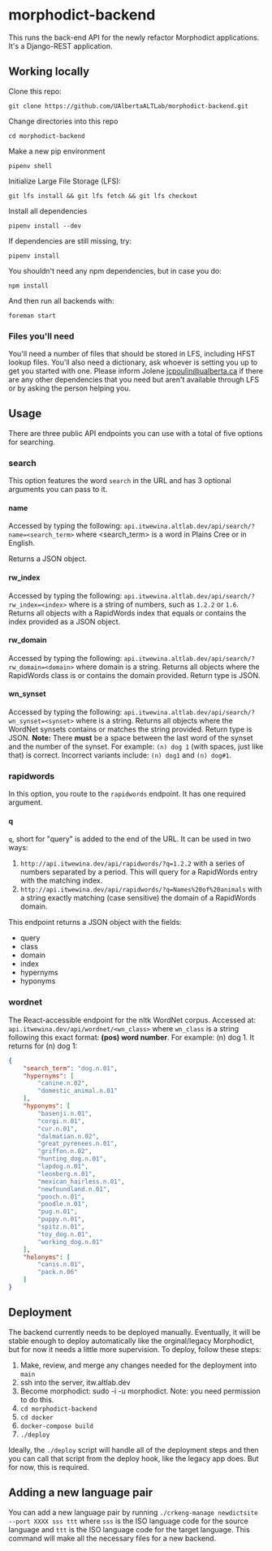 # morphodict-backend
This runs the back-end API for the newly refactor Morphodict applications.
It's a Django-REST application.

## Working locally
Clone this repo:
```shell
git clone https://github.com/UAlbertaALTLab/morphodict-backend.git
```

Change directories into this repo
```shell
cd morphodict-backend
```

Make a new pip environment
```shell
pipenv shell
```

Initialize Large File Storage (LFS):
```shell
git lfs install && git lfs fetch && git lfs checkout
```

Install all dependencies
```shell
pipenv install --dev
```

If dependencies are still missing, try:
```shell
pipenv install
```

You shouldn't need any npm dependencies, but in case you do:
```shell
npm install
```

And then run all backends with:
```shell
foreman start
```

### Files you'll need
You'll need a number of files that should be stored in LFS, including HFST lookup
files. You'll also need a dictionary, ask whoever is setting you up to 
get you started with one. Please inform Jolene <jcpoulin@ualberta.ca> if 
there are any other dependencies that you need but aren't available through 
LFS or by asking the person helping you.


## Usage
There are three public API endpoints you can use with a total of five options for searching.

### search
This option features the word `search` in the URL and has 3 optional arguments you can pass to it.

#### name
Accessed by typing the following: 
`api.itwewina.altlab.dev/api/search/?name=<search_term>` where <search_term> 
is a word in Plains Cree or in English.

Returns a JSON object.

#### rw_index
Accessed by typing the following: `api.itwewina.altlab.dev/api/search/?rw_index=<index>`
 where <index> is a string of numbers, such as `1.2.2` or `1.6`. Returns 
all objects with a RapidWords index that equals or contains the index provided 
as a JSON object.

#### rw_domain
Accessed by typing the following: 
`api.itwewina.altlab.dev/api/search/?rw_domain=<domain>` where domain is a string. 
Returns all objects where the RapidWords class is or contains the domain provided. 
Return type is JSON.

#### wn_synset
Accessed by typing the following: 
`api.itwewina.altlab.dev/api/search/?wn_synset=<synset>` where <synset> is a string. 
Returns all objects where the WordNet synsets contains or matches the string provided. 
Return type is JSON.
**Note:** There **must** be a space between the last word of the synset and 
the number of the synset. For example: `(n) dog 1` (with spaces, just like that) 
is correct. Incorrect variants include: `(n) dog1` and `(n) dog#1`.

### rapidwords
In this option, you route to the `rapidwords` endpoint. It has one required argument.

#### q
`q`, short for "query" is added to the end of the URL. It can be used in two ways:

1. `http://api.itwewina.dev/api/rapidwords/?q=1.2.2` with a series of numbers separated 
by a period. This will query for a RapidWords entry with the matching index.
2. `http://api.itwewina.dev/api/rapidwords/?q=Names%20of%20animals` with a string exactly matching 
   (case sensitive) the domain of a RapidWords domain.
   
This endpoint returns a JSON object with the fields:
* query
* class
* domain
* index
* hypernyms
* hyponyms

### wordnet
The React-accessible endpoint for the nltk WordNet corpus. Accessed at: 
`api.itwewina.dev/api/wordnet/<wn_class>` where `wn_class` is a string following 
this exact format: **(pos) word number**. For example: (n) dog 1. It returns for (n) dog 1:
```json
{
    "search_term": "dog.n.01",
    "hypernyms": [
        "canine.n.02",
        "domestic_animal.n.01"
    ],
    "hyponyms": [
        "basenji.n.01",
        "corgi.n.01",
        "cur.n.01",
        "dalmatian.n.02",
        "great_pyrenees.n.01",
        "griffon.n.02",
        "hunting_dog.n.01",
        "lapdog.n.01",
        "leonberg.n.01",
        "mexican_hairless.n.01",
        "newfoundland.n.01",
        "pooch.n.01",
        "poodle.n.01",
        "pug.n.01",
        "puppy.n.01",
        "spitz.n.01",
        "toy_dog.n.01",
        "working_dog.n.01"
    ],
    "holonyms": [
        "canis.n.01",
        "pack.n.06"
    ]
}
```

## Deployment
The backend currently needs to be deployed manually. Eventually, it will be 
stable enough to deploy automatically like the orginal/legacy Morphodict, but 
for now it needs a little more supervision. To deploy, follow these steps:
1. Make, review, and merge any changes needed for the deployment into `main`
2. ssh into the server, itw.altlab.dev
3. Become morphodict: sudo -i -u morphodict. Note: you need permission to do this.
4. `cd morphodict-backend`
5. `cd docker`
6. `docker-compose build`
7. `./deploy`

Ideally, the `./deploy` script will handle all of the deployment steps 
and then you can call that script from the deploy hook, like the legacy 
app does. But for now, this is required.

## Adding a new language pair
You can add a new language pair by running `./crkeng-manage newdictsite 
--port XXXX sss ttt` where `sss` is the ISO language code for the source language 
and `ttt` is the ISO language code for the target language. This command will 
make all the necessary files for a new backend.
